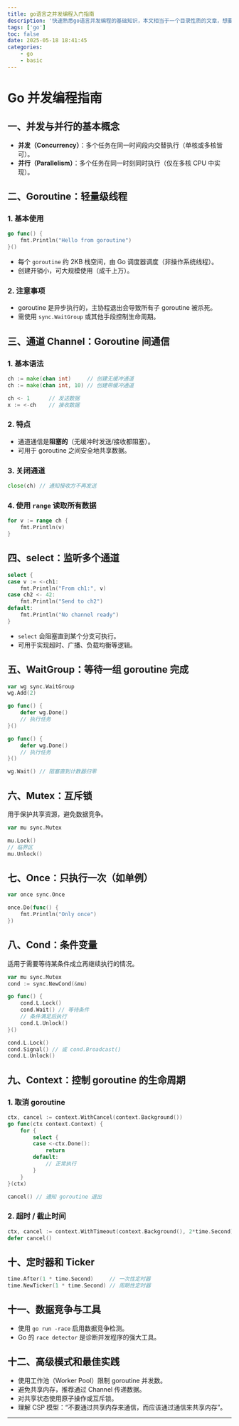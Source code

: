 ```yaml
---
title: go语言之并发编程入门指南
description: '快速熟悉go语言并发编程的基础知识，本文相当于一个目录性质的文章，想要学会go的并发编程还得下功夫'
tags: ['go']
toc: false
date: 2025-05-18 18:41:45
categories:
    - go
    - basic
---
```



# Go 并发编程指南

## 一、并发与并行的基本概念

* **并发（Concurrency）**：多个任务在同一时间段内交替执行（单核或多核皆可）。
* **并行（Parallelism）**：多个任务在同一时刻同时执行（仅在多核 CPU 中实现）。

## 二、Goroutine：轻量级线程

### 1. 基本使用

```go
go func() {
    fmt.Println("Hello from goroutine")
}()
```

* 每个 `goroutine` 约 2KB 栈空间，由 Go 调度器调度（非操作系统线程）。
* 创建开销小，可大规模使用（成千上万）。

### 2. 注意事项

* goroutine 是异步执行的，主协程退出会导致所有子 goroutine 被杀死。
* 需使用 `sync.WaitGroup` 或其他手段控制生命周期。

## 三、通道 Channel：Goroutine 间通信

### 1. 基本语法

```go
ch := make(chan int)     // 创建无缓冲通道
ch := make(chan int, 10) // 创建带缓冲通道

ch <- 1      // 发送数据
x := <-ch    // 接收数据
```

### 2. 特点

* 通道通信是**阻塞的**（无缓冲时发送/接收都阻塞）。
* 可用于 goroutine 之间安全地共享数据。

### 3. 关闭通道

```go
close(ch) // 通知接收方不再发送
```

### 4. 使用 `range` 读取所有数据

```go
for v := range ch {
    fmt.Println(v)
}
```

## 四、select：监听多个通道

```go
select {
case v := <-ch1:
    fmt.Println("From ch1:", v)
case ch2 <- 42:
    fmt.Println("Send to ch2")
default:
    fmt.Println("No channel ready")
}
```

* `select` 会阻塞直到某个分支可执行。
* 可用于实现超时、广播、负载均衡等逻辑。

## 五、WaitGroup：等待一组 goroutine 完成

```go
var wg sync.WaitGroup
wg.Add(2)

go func() {
    defer wg.Done()
    // 执行任务
}()

go func() {
    defer wg.Done()
    // 执行任务
}()

wg.Wait() // 阻塞直到计数器归零
```

## 六、Mutex：互斥锁

用于保护共享资源，避免数据竞争。

```go
var mu sync.Mutex

mu.Lock()
// 临界区
mu.Unlock()
```

## 七、Once：只执行一次（如单例）

```go
var once sync.Once

once.Do(func() {
    fmt.Println("Only once")
})
```

## 八、Cond：条件变量

适用于需要等待某条件成立再继续执行的情况。

```go
var mu sync.Mutex
cond := sync.NewCond(&mu)

go func() {
    cond.L.Lock()
    cond.Wait() // 等待条件
    // 条件满足后执行
    cond.L.Unlock()
}()

cond.L.Lock()
cond.Signal() // 或 cond.Broadcast()
cond.L.Unlock()
```

## 九、Context：控制 goroutine 的生命周期

### 1. 取消 goroutine

```go
ctx, cancel := context.WithCancel(context.Background())
go func(ctx context.Context) {
    for {
        select {
        case <-ctx.Done():
            return
        default:
            // 正常执行
        }
    }
}(ctx)

cancel() // 通知 goroutine 退出
```

### 2. 超时 / 截止时间

```go
ctx, cancel := context.WithTimeout(context.Background(), 2*time.Second)
defer cancel()
```

## 十、定时器和 Ticker

```go
time.After(1 * time.Second)     // 一次性定时器
time.NewTicker(1 * time.Second) // 周期性定时器
```

## 十一、数据竞争与工具

* 使用 `go run -race` 启用数据竞争检测。
* Go 的 `race detector` 是诊断并发程序的强大工具。

## 十二、高级模式和最佳实践

* 使用工作池（Worker Pool）限制 goroutine 并发数。
* 避免共享内存，推荐通过 Channel 传递数据。
* 对共享状态使用原子操作或互斥锁。
* 理解 CSP 模型：“不要通过共享内存来通信，而应该通过通信来共享内存”。

---

